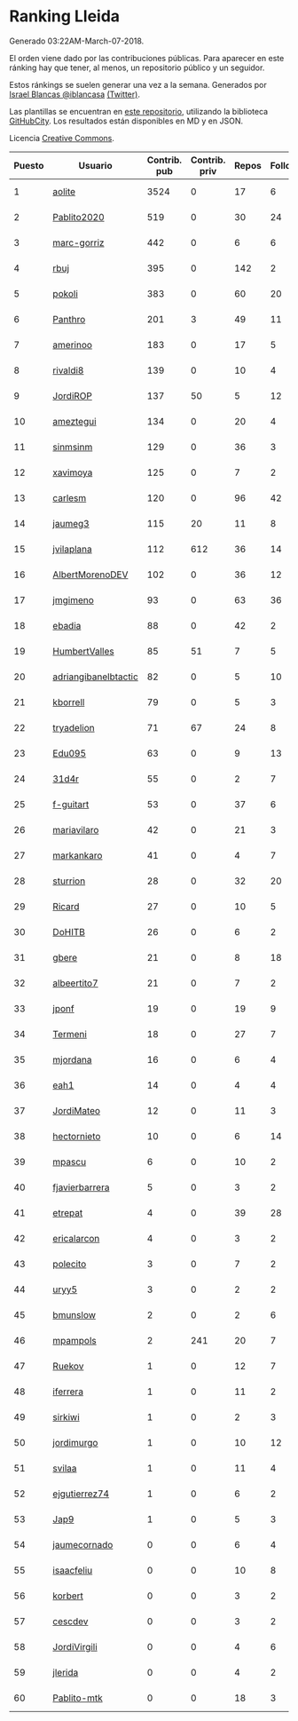 # Ranking Lleida

Generado 03:22AM-March-07-2018.

El orden viene dado por las contribuciones públicas. Para aparecer en este ránking hay que tener, al menos, un repositorio público y un seguidor.

Estos ránkings se suelen generar una vez a la semana. Generados por [Israel Blancas @iblancasa](https://github.com/iblancasa/) [(Twitter)](https://twitter.com/iblancasa).

Las plantillas se encuentran en [este repositorio](https://github.com/iblancasa/GH-Spanish-Ranking), utilizando la biblioteca [GitHubCity](https://github.com/iblancasa/GitHubCity). Los resultados están disponibles en MD y en JSON.

Licencia [Creative Commons](https://creativecommons.org/licenses/by/4.0/).

| Puesto   |  Usuario  | Contrib. pub | Contrib. priv |Repos| Followers | Desde |  Avatar  |
|----------|-----------|--------------|---------------|-----|-----------|-------|----------|
|1|[aolite](https://github.com/aolite)|3524|0|17|6|2013-06-03|![aolite](https://avatars0.githubusercontent.com/u/4601466)|
|2|[Pablito2020](https://github.com/Pablito2020)|519|0|30|24|2016-04-24|![Pablito2020](https://avatars0.githubusercontent.com/u/18640261)|
|3|[marc-gorriz](https://github.com/marc-gorriz)|442|0|6|6|2016-06-02|![marc-gorriz](https://avatars1.githubusercontent.com/u/19705023)|
|4|[rbuj](https://github.com/rbuj)|395|0|142|2|2014-12-12|![rbuj](https://avatars2.githubusercontent.com/u/10171411)|
|5|[pokoli](https://github.com/pokoli)|383|0|60|20|2011-10-30|![pokoli](https://avatars0.githubusercontent.com/u/1160726)|
|6|[Panthro](https://github.com/Panthro)|201|3|49|11|2012-03-22|![Panthro](https://avatars3.githubusercontent.com/u/1565421)|
|7|[amerinoo](https://github.com/amerinoo)|183|0|17|5|2015-02-16|![amerinoo](https://avatars0.githubusercontent.com/u/11027833)|
|8|[rivaldi8](https://github.com/rivaldi8)|139|0|10|4|2011-11-11|![rivaldi8](https://avatars1.githubusercontent.com/u/1187977)|
|9|[JordiROP](https://github.com/JordiROP)|137|50|5|12|2016-02-08|![JordiROP](https://avatars1.githubusercontent.com/u/17128072)|
|10|[ameztegui](https://github.com/ameztegui)|134|0|20|4|2014-07-02|![ameztegui](https://avatars2.githubusercontent.com/u/8050937)|
|11|[sinmsinm](https://github.com/sinmsinm)|129|0|36|3|2012-05-16|![sinmsinm](https://avatars1.githubusercontent.com/u/1745437)|
|12|[xavimoya](https://github.com/xavimoya)|125|0|7|2|2014-11-25|![xavimoya](https://avatars3.githubusercontent.com/u/9944686)|
|13|[carlesm](https://github.com/carlesm)|120|0|96|42|2008-05-01|![carlesm](https://avatars3.githubusercontent.com/u/9011)|
|14|[jaumeg3](https://github.com/jaumeg3)|115|20|11|8|2016-07-14|![jaumeg3](https://avatars1.githubusercontent.com/u/20457801)|
|15|[jvilaplana](https://github.com/jvilaplana)|112|612|36|14|2011-04-15|![jvilaplana](https://avatars3.githubusercontent.com/u/732164)|
|16|[AlbertMorenoDEV](https://github.com/AlbertMorenoDEV)|102|0|36|12|2010-03-04|![AlbertMorenoDEV](https://avatars2.githubusercontent.com/u/216042)|
|17|[jmgimeno](https://github.com/jmgimeno)|93|0|63|36|2011-04-08|![jmgimeno](https://avatars2.githubusercontent.com/u/718396)|
|18|[ebadia](https://github.com/ebadia)|88|0|42|2|2009-12-08|![ebadia](https://avatars3.githubusercontent.com/u/164689)|
|19|[HumbertValles](https://github.com/HumbertValles)|85|51|7|5|2017-02-13|![HumbertValles](https://avatars2.githubusercontent.com/u/25740901)|
|20|[adriangibanelbtactic](https://github.com/adriangibanelbtactic)|82|0|5|10|2012-01-15|![adriangibanelbtactic](https://avatars1.githubusercontent.com/u/1331363)|
|21|[kborrell](https://github.com/kborrell)|79|0|5|3|2015-02-17|![kborrell](https://avatars2.githubusercontent.com/u/11043037)|
|22|[tryadelion](https://github.com/tryadelion)|71|67|24|8|2013-03-05|![tryadelion](https://avatars2.githubusercontent.com/u/3778474)|
|23|[Edu095](https://github.com/Edu095)|63|0|9|13|2015-04-07|![Edu095](https://avatars3.githubusercontent.com/u/11843087)|
|24|[31d4r](https://github.com/31d4r)|55|0|2|7|2017-08-12|![31d4r](https://avatars1.githubusercontent.com/u/30953857)|
|25|[f-guitart](https://github.com/f-guitart)|53|0|37|6|2014-03-09|![f-guitart](https://avatars3.githubusercontent.com/u/6899142)|
|26|[mariavilaro](https://github.com/mariavilaro)|42|0|21|3|2015-01-13|![mariavilaro](https://avatars1.githubusercontent.com/u/10522884)|
|27|[markankaro](https://github.com/markankaro)|41|0|4|7|2017-05-24|![markankaro](https://avatars3.githubusercontent.com/u/28937427)|
|28|[sturrion](https://github.com/sturrion)|28|0|32|20|2013-08-23|![sturrion](https://avatars3.githubusercontent.com/u/5296219)|
|29|[Ricard](https://github.com/Ricard)|27|0|10|5|2009-12-13|![Ricard](https://avatars3.githubusercontent.com/u/167117)|
|30|[DoHITB](https://github.com/DoHITB)|26|0|6|2|2016-01-19|![DoHITB](https://avatars1.githubusercontent.com/u/16784764)|
|31|[gbere](https://github.com/gbere)|21|0|8|18|2012-01-13|![gbere](https://avatars0.githubusercontent.com/u/1327334)|
|32|[albeertito7](https://github.com/albeertito7)|21|0|7|2|2017-02-13|![albeertito7](https://avatars1.githubusercontent.com/u/25740911)|
|33|[jponf](https://github.com/jponf)|19|0|19|9|2013-03-13|![jponf](https://avatars2.githubusercontent.com/u/3852560)|
|34|[Termeni](https://github.com/Termeni)|18|0|27|7|2014-03-10|![Termeni](https://avatars1.githubusercontent.com/u/6905912)|
|35|[mjordana](https://github.com/mjordana)|16|0|6|4|2014-11-19|![mjordana](https://avatars1.githubusercontent.com/u/9840099)|
|36|[eah1](https://github.com/eah1)|14|0|4|4|2015-02-17|![eah1](https://avatars3.githubusercontent.com/u/11043022)|
|37|[JordiMateo](https://github.com/JordiMateo)|12|0|11|3|2016-03-10|![JordiMateo](https://avatars3.githubusercontent.com/u/17766957)|
|38|[hectornieto](https://github.com/hectornieto)|10|0|6|14|2014-04-15|![hectornieto](https://avatars0.githubusercontent.com/u/7302862)|
|39|[mpascu](https://github.com/mpascu)|6|0|10|2|2015-02-12|![mpascu](https://avatars3.githubusercontent.com/u/10977699)|
|40|[fjavierbarrera](https://github.com/fjavierbarrera)|5|0|3|2|2014-12-16|![fjavierbarrera](https://avatars1.githubusercontent.com/u/10211156)|
|41|[etrepat](https://github.com/etrepat)|4|0|39|28|2009-11-04|![etrepat](https://avatars0.githubusercontent.com/u/148851)|
|42|[ericalarcon](https://github.com/ericalarcon)|4|0|3|2|2013-08-28|![ericalarcon](https://avatars2.githubusercontent.com/u/5327861)|
|43|[polecito](https://github.com/polecito)|3|0|7|2|2013-07-30|![polecito](https://avatars1.githubusercontent.com/u/5122186)|
|44|[uryy5](https://github.com/uryy5)|3|0|2|2|2014-10-07|![uryy5](https://avatars1.githubusercontent.com/u/9052385)|
|45|[bmunslow](https://github.com/bmunslow)|2|0|2|6|2010-06-03|![bmunslow](https://avatars1.githubusercontent.com/u/295192)|
|46|[mpampols](https://github.com/mpampols)|2|241|20|7|2010-11-12|![mpampols](https://avatars1.githubusercontent.com/u/479534)|
|47|[Ruekov](https://github.com/Ruekov)|1|0|12|7|2010-12-27|![Ruekov](https://avatars0.githubusercontent.com/u/537713)|
|48|[iferrera](https://github.com/iferrera)|1|0|11|2|2011-09-23|![iferrera](https://avatars0.githubusercontent.com/u/1073857)|
|49|[sirkiwi](https://github.com/sirkiwi)|1|0|2|3|2011-07-01|![sirkiwi](https://avatars2.githubusercontent.com/u/888555)|
|50|[jordimurgo](https://github.com/jordimurgo)|1|0|10|12|2013-10-23|![jordimurgo](https://avatars2.githubusercontent.com/u/5759992)|
|51|[svilaa](https://github.com/svilaa)|1|0|11|4|2013-09-23|![svilaa](https://avatars0.githubusercontent.com/u/5521724)|
|52|[ejgutierrez74](https://github.com/ejgutierrez74)|1|0|6|2|2015-03-14|![ejgutierrez74](https://avatars2.githubusercontent.com/u/11474846)|
|53|[Jap9](https://github.com/Jap9)|1|0|5|3|2016-02-09|![Jap9](https://avatars1.githubusercontent.com/u/17140922)|
|54|[jaumecornado](https://github.com/jaumecornado)|0|0|6|4|2011-02-14|![jaumecornado](https://avatars0.githubusercontent.com/u/617176)|
|55|[isaacfeliu](https://github.com/isaacfeliu)|0|0|10|8|2008-04-10|![isaacfeliu](https://avatars0.githubusercontent.com/u/6287)|
|56|[korbert](https://github.com/korbert)|0|0|3|2|2013-03-08|![korbert](https://avatars2.githubusercontent.com/u/3808843)|
|57|[cescdev](https://github.com/cescdev)|0|0|3|2|2013-09-20|![cescdev](https://avatars0.githubusercontent.com/u/5502251)|
|58|[JordiVirgili](https://github.com/JordiVirgili)|0|0|4|6|2013-11-27|![JordiVirgili](https://avatars3.githubusercontent.com/u/6048532)|
|59|[jlerida](https://github.com/jlerida)|0|0|4|2|2015-05-12|![jlerida](https://avatars1.githubusercontent.com/u/12414567)|
|60|[Pablito-mtk](https://github.com/Pablito-mtk)|0|0|18|3|2016-09-29|![Pablito-mtk](https://avatars2.githubusercontent.com/u/22517501)|
